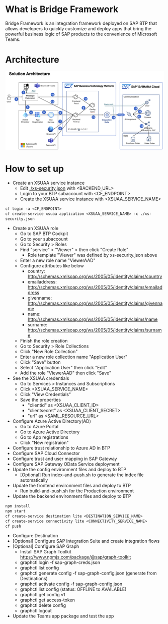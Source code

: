# What is Bridge Framework
Bridge Framework is an integration framework deployed on SAP BTP that allows developers to quickly customize and deploy apps that bring the powerful business logic of SAP products to the convenience of Microsoft Teams.

# Architecture
![Architecture](solution-architecture.png)

# How to set up
- Create an XSUAA service instance
  - Edit [./xs-security.json](../xs-security.json) with <BACKEND_URL>
  - Login to your BTP subaccount with <CF_ENDPOINT>
  - Create the XSUAA service instance with <XSUAA_SERVICE_NAME>
```shell
cf login -a <CF_ENDPOINT>
cf create-service xsuaa application <XSUAA_SERVICE_NAME> -c ./xs-security.json
```
- Create an XSUAA role
  - Go to SAP BTP Cockpit
  - Go to your subaccount
  - Go to Security > Roles
  - Find "service" > "Viewer" > then click "Create Role"
    - Role template "Viewer" was defined by xs-security.json above
  - Enter a new role name "ViewerAAD"
  - Configure attributes like below
    - country: http://schemas.xmlsoap.org/ws/2005/05/identity/claims/country
    - emailaddress: http://schemas.xmlsoap.org/ws/2005/05/identity/claims/emailaddress
    - givenname: http://schemas.xmlsoap.org/ws/2005/05/identity/claims/givenname
    - name: http://schemas.xmlsoap.org/ws/2005/05/identity/claims/name
    - surname: http://schemas.xmlsoap.org/ws/2005/05/identity/claims/surname
  - Finish the role creation
  - Go to Security > Role Collections
  - Click "New Role Collection"
  - Enter a new role collection name "Application User"
  - Click "Save" button
  - Select "Application User" then click "Edit"
  - Add the role "ViewerAAD" then click "Save"
- See the XSUAA credentials
  - Go to Services > Instances and Subscriptions
  - Click <XSUAA_SERVICE_NAME>
  - Click "View Credentials"
  - Save the properties
    - "clientid" as <XSUAA_CLIENT_ID>
    - "clientsecret" as <XSUAA_CLIENT_SECRET>
    - "url" as <SAML_RESOURCE_URL>
- Configure Azure Active Directory(AD)
  - Go to Azure Portal
  - Go to Azure Active Directory
  - Go to App registrations
  - Click "New registraion"
- Configure trust relationship to Azure AD in BTP
- Configure SAP Cloud Connector
- Configure trust and user mapping in SAP Gateway
- Configure SAP Gateway OData Service deployment
- Update the config environment files and deploy to BTP
  - [Optional] Run index-and-push.sh to generate the index file automatically
- Update the frontend environment files and deploy to BTP
  - Run build-and-push.sh for the Production environment
- Update the backend environment files and deploy to BTP
```
npm install
npm start
cf create-service destination lite <DESTINATION_SERVICE_NAME>
cf create-service connectivity lite <CONNECTIVITY_SERVICE_NAME>
cf push
```
- Configure Destination
- [Optional] Configure SAP Integration Suite and create integration flows
- [Optional] Configure SAP Graph
  - Install SAP Graph Toolkit https://www.npmjs.com/package/@sap/graph-toolkit
  * graphctl login -f sap-graph-creds.json
  * graphctl list config
  * graphctl generate config -f sap-graph-config.json (generate from Destinations)
  * graphctl activate config -f sap-graph-config.json
  * graphctl list config (status: OFFLINE to AVAILABLE)
  * graphctl get config v1
  * graphctl get access-token
  * graphctl delete config
  * graphctl logout
- Update the Teams app package and test the app